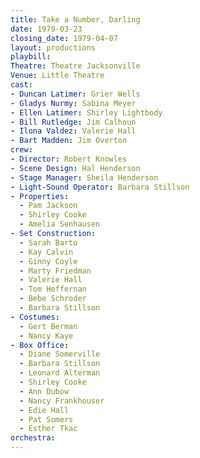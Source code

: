 ```yaml
---
title: Take a Number, Darling
date: 1979-03-23
closing_date: 1979-04-07
layout: productions
playbill:
Theatre: Theatre Jacksonville
Venue: Little Theatre
cast:
- Duncan Latimer: Grier Wells
- Gladys Nurmy: Sabina Meyer
- Ellen Latimer: Shirley Lightbody
- Bill Rutledge: Jim Calhoun
- Ilona Valdez: Valerie Hall
- Bart Madden: Jim Overton
crew:
- Director: Robert Knowles
- Scene Design: Hal Henderson
- Stage Manager: Sheila Henderson
- Light-Sound Operator: Barbara Stillson
- Properties:
  - Pam Jackson
  - Shirley Cooke
  - Amelia Senhausen
- Set Construction:
  - Sarah Barto
  - Kay Calvin
  - Ginny Coyle
  - Marty Friedman
  - Valerie Hall
  - Tom Heffernan
  - Bebe Schroder
  - Barbara Stillson
- Costumes:
  - Gert Berman
  - Nancy Kaye
- Box Office:
  - Diane Somerville
  - Barbara Stillson
  - Leonard Alterman
  - Shirley Cooke
  - Ann Dubow
  - Nancy Frankhouser
  - Edie Hall
  - Pat Somers
  - Esther Tkac
orchestra:
---
```



